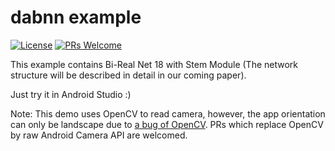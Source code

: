# dabnn example

[![License](https://img.shields.io/badge/license-BSD--3--Clause-blue.svg)](LICENSE) 
[![PRs Welcome](https://img.shields.io/badge/PRs-welcome-brightgreen.svg)](https://github.com/JDAI-CV/dabnn-example/pulls)

This example contains Bi-Real Net 18 with Stem Module (The network structure will be described in detail in our coming paper). 

Just try it in Android Studio :)

Note: This demo uses OpenCV to read camera, however, the app orientation can only be landscape due to [a bug of OpenCV](https://github.com/opencv/opencv/issues/4704). PRs which replace OpenCV by raw Android Camera API are welcomed.

